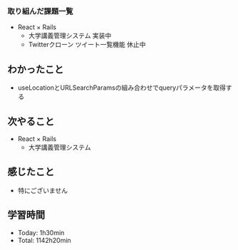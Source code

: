### 取り組んだ課題一覧
- React × Rails
  - 大学講義管理システム 実装中
  - Twitterクローン ツイート一覧機能 休止中
## わかったこと
- useLocationとURLSearchParamsの組み合わせでqueryパラメータを取得する
## 次やること
- React × Rails
  - 大学講義管理システム
## 感じたこと
- 特にございません
## 学習時間
- Today: 1h30min
- Total: 1142h20min
